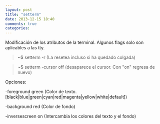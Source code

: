 ```yaml
---
layout: post
title: "setterm"
date: 2013-12-15 18:40
comments: true
categories: 
---
```

Modificación de los atributos de la terminal. Algunos flags solo son aplicables a las tty.

>~$ setterm -r   (La resetea incluso si ha quedado colgada)

>~$ setterm -cursor off (desaparece el cursor. Con "on" regresa de nuevo)

Opciones:

-foreground green (Color de texto. [black|blue|green|cyan|red|magenta|yellow|white|default])

-background red  (Color de fondo)

-inversescreen on (Intercambia los colores del texto y el fondo)

